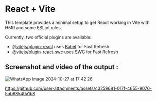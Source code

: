 # React + Vite

This template provides a minimal setup to get React working in Vite with HMR and some ESLint rules.

Currently, two official plugins are available:

- [@vitejs/plugin-react](https://github.com/vitejs/vite-plugin-react/blob/main/packages/plugin-react/README.md) uses [Babel](https://babeljs.io/) for Fast Refresh
- [@vitejs/plugin-react-swc](https://github.com/vitejs/vite-plugin-react-swc) uses [SWC](https://swc.rs/) for Fast Refresh


## Screenshot and video of the output :

![WhatsApp Image 2024-10-27 at 17 42 26](https://github.com/user-attachments/assets/0baae55a-fa16-4f35-8716-a678ab8de7ba)


https://github.com/user-attachments/assets/c3259681-017f-4655-9076-5ab68540a1b8


